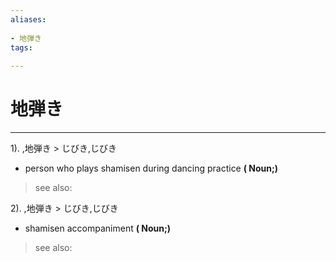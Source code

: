 ```yaml
---
aliases:
    
- 地弾き
tags:
    
---
```


# 地弾き
---
1).
,地弾き > じびき,じびき

- person who plays shamisen during dancing practice
**( Noun;)**
> see also: 
            
2).
,地弾き > じびき,じびき

- shamisen accompaniment
**( Noun;)**
> see also: 
            
